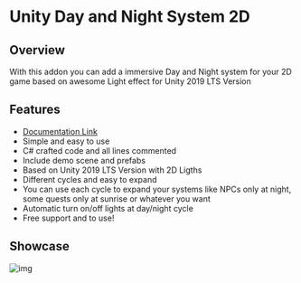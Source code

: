 # Unity Day and Night System 2D

## Overview
With this addon you can add a immersive Day and Night system for your 2D game based on awesome Light effect for Unity 2019 LTS Version

## Features

- [Documentation Link]("https://paper.dropbox.com/published/Unity-Day-and-Night-System-2D--A3OXRBJOrLy1PQOQsn52Fb27Bg-kCxq3SK4vdzzlMwayvAcAUt")
- Simple and easy to use
- C# crafted code and all lines commented
- Include demo scene and prefabs
- Based on Unity 2019 LTS Version with 2D Ligths
- Different cycles and easy to expand
- You can use each cycle to expand your systems like NPCs only at night, some quests only at sunrise or whatever you want
- Automatic turn on/off lights at day/night cycle
- Free support and to use!

## Showcase

![img](https://i.imgur.com/4Jxyp0E.gif)